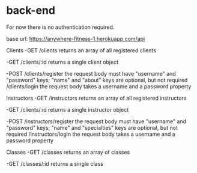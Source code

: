# back-end

For now there is no authentication required.

base url: https://anywhere-fitness-1.herokuapp.com/api

Clients
  -GET
    /clients
    returns an array of all registered clients 
    
  -GET
    /clients/:id
    returns a single client object
    
  -POST
    /clients/register
    the request body must have "username" and "password" keys; "name" and "about" keys are optional, but not required  
    /clients/login 
    the request body takes a username and a password property
    
  

Instructors
  -GET
    /instructors
    returns an array of all registered instructors 
    
  -GET
    /clients/:id
    returns a single instructor object
    
  -POST 
    /instructors/register
    the request body must have "username" and "password" keys; "name" and "specialties" keys are optional, but not required
    /instructors/login
    the request body takes a username and a password property
    
  
 Classes
  -GET
    /classes
    returns an array of classes 
    
  -GET
    /classes/:id
    returns a single class
    
    
  
